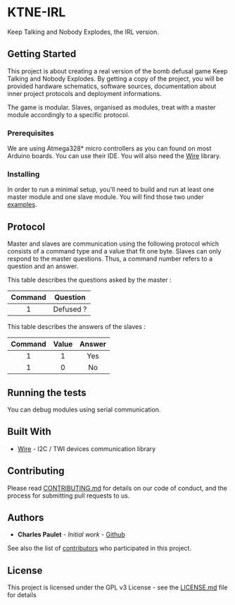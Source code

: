 # KTNE-IRL

Keep Talking and Nobody Explodes, the IRL version.

## Getting Started

This project is about creating a real version of the bomb defusal game Keep Talking and Nobody Explodes. By getting a copy of the project, you will be provided hardware schematics, software sources, documentation about inner project protocols and deployment informations.

The game is modular. Slaves, organised as modules, treat with a master module accordingly to a specific protocol.

### Prerequisites

We are using Atmega328* micro controllers as you can found on most Arduino boards. You can use their IDE. You will also need the [Wire](https://www.arduino.cc/en/Reference/Wire) library.

### Installing

In order to run a minimal setup, you'll need to build and run at least one master module and one slave module.
You will find those two under [examples](examples/).

## Protocol

Master and slaves are communication using the following protocol which consists of a command type and a value that fit one byte.
Slaves can only respond to the master questions. Thus, a command number refers to a question and an answer.

This table describes the questions asked by the master :

| Command | Question    |
| :-----: | :---------: |
| 1       | Defused ?   |


This table describes the answers of the slaves :

| Command | Value | Answer |
| :-----: | :---: | :----: |
| 1       | 1     | Yes    |
| 1       | 0     | No     |

## Running the tests

You can debug modules using serial communication. 

## Built With

* [Wire](https://www.arduino.cc/en/Reference/Wire) - I2C / TWI devices communication library

## Contributing

Please read [CONTRIBUTING.md](CONTRIBUTING.md) for details on our code of conduct, and the process for submitting pull requests to us.

## Authors

* **Charles Paulet** - *Initial work* - [Github](https://github.com/valkheim)

See also the list of [contributors](https://github.com/valkheim/KTNE-IRL/contributors) who participated in this project.

## License

This project is licensed under the GPL v3 License - see the [LICENSE.md](LICENSE) file for details
